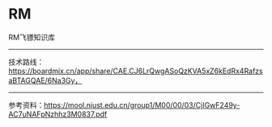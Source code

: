 # RM
RM飞镖知识库

------
技术路线：https://boardmix.cn/app/share/CAE.CJ6LrQwgASoQzKVA5xZ6kEdRx4RafzsaBTAGQAE/6Na3Gy，


------

参考资料：https://mool.njust.edu.cn/group1/M00/00/03/CjIGwF249y-AC7uNAFpNzhhz3M0837.pdf
